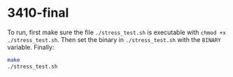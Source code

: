 # 3410-final

To run, first make sure the file `./stress_test.sh` is executable with `chmod +x ./stress_test.sh`. Then set the binary in `./stress_test.sh` with the `BINARY` variable. Finally:

```bash
make
./stress_test.sh
```
